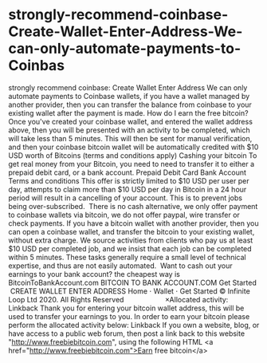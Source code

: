 # strongly-recommend-coinbase-Create-Wallet-Enter-Address-We-can-only-automate-payments-to-Coinbas
strongly recommend coinbase:  Create Wallet  Enter Address  We can only automate payments to Coinbase wallets, if you have a wallet managed by another provider, then you can transfer the balance from coinbase to your existing wallet after the payment is made.  How do I earn the free bitcoin?  Once you've created your coinbase wallet, and entered the wallet address above, then you will be presented with an activity to be completed, which will take less than 5 minutes. This will then be sent for manual verification, and then your coinbase bitcoin wallet will be automatically credited with $10 USD worth of Bitcoins (terms and conditions apply)  Cashing your bitcoin  To get real money from your Bitcoin, you need to need to transfer it to either a prepaid debit card, or a bank account.  Prepaid Debit Card  Bank Account  Terms and conditions  This offer is strictly limited to $10 USD per user per day, attempts to claim more than $10 USD per day in Bitcoin in a 24 hour period will result in a cancelling of your account. This is to prevent jobs being over-subscribed.   There is no cash alternative, we only offer payment to coinbase wallets via bitcoin, we do not offer paypal, wire transfer or check payments. If you have a bitcoin wallet with another provider, then you can open a coinbase wallet, and transfer the bitcoin to your existing wallet, without extra charge.    We source activities from clients who pay us at least $10 USD per completed job, and we insist that each job can be completed within 5 minutes. These tasks generally require a small level of technical expertise, and thus are not easily automated.   Want to cash out your earnings to your bank account? the cheapest way is BitcoinToBankAccount.com BITCOIN TO BANK ACCOUNT.COM  Get Started   CREATE WALLET ENTER ADDRESS  Home ⋅ Wallet ⋅ Get Started  © Infinite Loop Ltd 2020. All Rights Reserved                      ×Allocated activity: Linkback  Thank you for entering your bitcoin wallet address, this will be used to transfer your earnings to you. In order to earn your bitcoin please perform the allocated activity below: Linkback  If you own a website, blog, or have access to a public web forum, then post a link back to this website "http://www.freebiebitcoin.com", using the following HTML  &lt;a href="http://www.freebiebitcoin.com">Earn free bitcoin&lt;/a>
